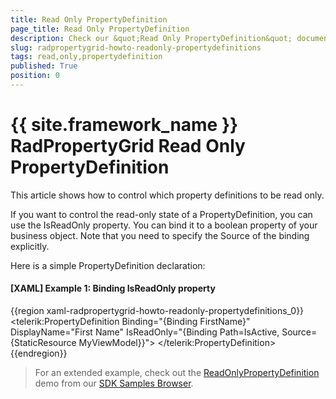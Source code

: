 ```yaml
---
title: Read Only PropertyDefinition
page_title: Read Only PropertyDefinition
description: Check our &quot;Read Only PropertyDefinition&quot; documentation article for the RadPropertyGrid {{ site.framework_name }} control.
slug: radpropertygrid-howto-readonly-propertydefinitions
tags: read,only,propertydefinition
published: True
position: 0
---
```


# {{ site.framework_name }} RadPropertyGrid Read Only PropertyDefinition

This article shows how to control which property definitions to be read only.

If you want to control the read-only state of a PropertyDefinition, you can use the IsReadOnly property. You can bind it to a boolean property of your business object. Note that you need to specify the Source of the binding explicitly.

Here is a simple PropertyDefinition declaration:

#### __[XAML] Example 1: Binding IsReadOnly property__

{{region xaml-radpropertygrid-howto-readonly-propertydefinitions_0}}
	<telerik:PropertyDefinition 
	            Binding="{Binding FirstName}" 
	            DisplayName="First Name"
	            IsReadOnly="{Binding  Path=IsActive, Source={StaticResource MyViewModel}}">
	</telerik:PropertyDefinition>
{{endregion}}

> For an extended example, check out the [ReadOnlyPropertyDefinition](https://github.com/telerik/xaml-sdk/tree/master/PropertyGrid/ReadOnlyPropertyDefinition) demo from our [SDK Samples Browser](https://demos.telerik.com/xaml-sdkbrowser/).